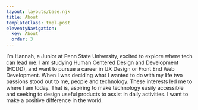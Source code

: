 ```yaml
---
layout: layouts/base.njk
title: About
templateClass: tmpl-post
eleventyNavigation:
  key: About
  order: 3
---
```


I’m Hannah, a Junior at Penn State University, excited to explore where tech can lead me. I am studying Human Centered Design and Development (HCDD), and want to pursue a career in UX Design or Front End Web Development. When I was deciding what I wanted to do with my life two passions stood out to me, people and technology. These interests led me to where I am today. That is, aspiring to make technology easily accessible and seeking to design useful products to assist in daily activities. I want to make a positive difference in the world.
